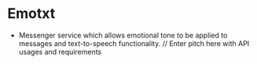 # Emotxt
- Messenger service which allows emotional tone to be applied to messages and text-to-speech functionality.
// Enter pitch here with API usages and requirements
